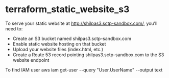 # terraform_static_website_s3

To serve your static website at http://shilpas3.sctp-sandbox.com/, you’ll need to:

- Create an S3 bucket named shilpas3.sctp-sandbox.com
- Enable static website hosting on that bucket
- Upload your website files (index.html, etc.)
- Create a Route 53 record pointing shilpas3.sctp-sandbox.com to the S3 website endpoint

To find IAM user
aws iam get-user --query "User.UserName" --output text
